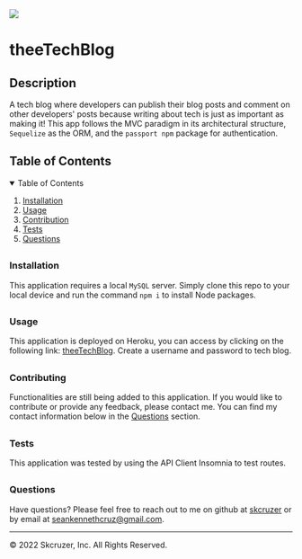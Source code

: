 
<img src='https://img.shields.io/badge/License-Apache 2.0-yellow.svg'>

<h1> theeTechBlog </h1>
<h2> Description </h2>
<p> A tech blog where developers can publish their blog posts and comment on other developers' posts because writing about tech is just as important as making it! This app follows the MVC paradigm in its architectural structure, <code>Sequelize</code> as the ORM, and the <code>passport npm</code> package for authentication.  </p>
<h2> Table of Contents </h2>
<details open='open'>
<summary>Table of Contents</summary>
<ol>
<li><a href='#installation'>Installation</a></li>
<li><a href='#usage'>Usage</a></li>
<li><a href='#contribution'>Contribution</a></li>
<li><a href='#tests'>Tests</a></li>
<li><a href='#questions'>Questions</a></li>
</details>

## <h3 id='installation'>Installation</h3>
<p> This application requires a local <code>MySQL</code> server. Simply clone this repo to your local device and run the command <code>npm i</code> to install Node packages. </p>

## <h3 id='usage'>Usage</h3>
<p> This application is deployed on Heroku, you can access by clicking on the following link: <a href='https://thee-tech-blog.herokuapp.com/register.html'target='_blank'>theeTechBlog</a>. Create a username and password to tech blog. </p>

## <h3 id='contribution'>Contributing</h3>
<p> Functionalities are still being added to this application. If you would like to contribute or provide any feedback, please contact me. You can find my contact information below in the <a href='#questions'>Questions</a> section. </p>

## <h3 id='testing'>Tests</h3>
<p> This application was tested by using the API Client Insomnia to test routes. </p>

## <h3 id='questions'>Questions</h3>
<p>Have questions? Please feel free to reach out to me on github at <a href='https://github.com/skcruzer'target='_blank'>skcruzer</a> or by email at <a href='mailto:seankennethcruz@gmail.com'target='_blank'>seankennethcruz@gmail.com</a>.</p>

- - -
© 2022 Skcruzer, Inc. All Rights Reserved. 
